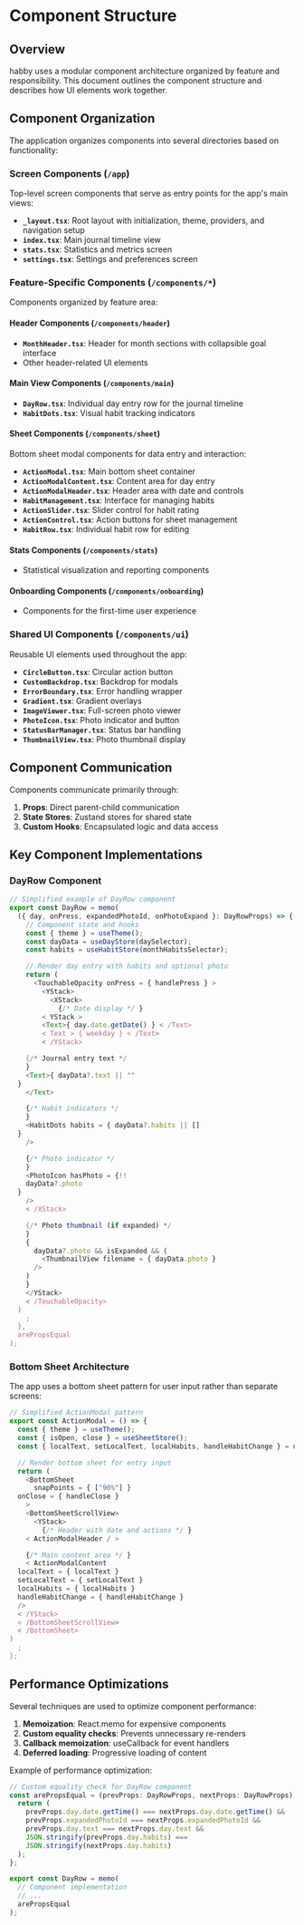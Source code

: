 # Component Structure

## Overview

habby uses a modular component architecture organized by feature and responsibility. This document outlines the
component structure and describes how UI elements work together.

## Component Organization

The application organizes components into several directories based on functionality:

### Screen Components (`/app`)

Top-level screen components that serve as entry points for the app's main views:

- **`_layout.tsx`**: Root layout with initialization, theme, providers, and navigation setup
- **`index.tsx`**: Main journal timeline view
- **`stats.tsx`**: Statistics and metrics screen
- **`settings.tsx`**: Settings and preferences screen

### Feature-Specific Components (`/components/*`)

Components organized by feature area:

#### Header Components (`/components/header`)

- **`MonthHeader.tsx`**: Header for month sections with collapsible goal interface
- Other header-related UI elements

#### Main View Components (`/components/main`)

- **`DayRow.tsx`**: Individual day entry row for the journal timeline
- **`HabitDots.tsx`**: Visual habit tracking indicators

#### Sheet Components (`/components/sheet`)

Bottom sheet modal components for data entry and interaction:

- **`ActionModal.tsx`**: Main bottom sheet container
- **`ActionModalContent.tsx`**: Content area for day entry
- **`ActionModalHeader.tsx`**: Header area with date and controls
- **`HabitManagement.tsx`**: Interface for managing habits
- **`ActionSlider.tsx`**: Slider control for habit rating
- **`ActionControl.tsx`**: Action buttons for sheet management
- **`HabitRow.tsx`**: Individual habit row for editing

#### Stats Components (`/components/stats`)

- Statistical visualization and reporting components

#### Onboarding Components (`/components/onboarding`)

- Components for the first-time user experience

### Shared UI Components (`/components/ui`)

Reusable UI elements used throughout the app:

- **`CircleButton.tsx`**: Circular action button
- **`CustomBackdrop.tsx`**: Backdrop for modals
- **`ErrorBoundary.tsx`**: Error handling wrapper
- **`Gradient.tsx`**: Gradient overlays
- **`ImageViewer.tsx`**: Full-screen photo viewer
- **`PhotoIcon.tsx`**: Photo indicator and button
- **`StatusBarManager.tsx`**: Status bar handling
- **`ThumbnailView.tsx`**: Photo thumbnail display

## Component Communication

Components communicate primarily through:

1. **Props**: Direct parent-child communication
2. **State Stores**: Zustand stores for shared state
3. **Custom Hooks**: Encapsulated logic and data access

## Key Component Implementations

### DayRow Component

```typescript
// Simplified example of DayRow component
export const DayRow = memo(
  ({ day, onPress, expandedPhotoId, onPhotoExpand }: DayRowProps) => {
    // Component state and hooks
    const { theme } = useTheme();
    const dayData = useDayStore(daySelector);
    const habits = useHabitStore(monthHabitsSelector);

    // Render day entry with habits and optional photo
    return (
      <TouchableOpacity onPress = { handlePress } >
        <YStack>
          <XStack>
            {/* Date display */ }
        < YStack >
        <Text>{ day.date.getDate() } < /Text>
        < Text > { weekday } < /Text>
        < /YStack>

    {/* Journal entry text */
    }
    <Text>{ dayData?.text || ""
  }
    </Text>

    {/* Habit indicators */
    }
    <HabitDots habits = { dayData?.habits || []
  }
    />

    {/* Photo indicator */
    }
    <PhotoIcon hasPhoto = {!!
    dayData?.photo
  }
    />
    < /XStack>

    {/* Photo thumbnail (if expanded) */
    }
    {
      dayData?.photo && isExpanded && (
        <ThumbnailView filename = { dayData.photo }
      />
    )
    }
    </YStack>
    < /TouchableOpacity>
  )
    ;
  },
  arePropsEqual
);
```

### Bottom Sheet Architecture

The app uses a bottom sheet pattern for user input rather than separate screens:

```typescript
// Simplified ActionModal pattern
export const ActionModal = () => {
  const { theme } = useTheme();
  const { isOpen, close } = useSheetStore();
  const { localText, setLocalText, localHabits, handleHabitChange } = useActionModalState();

  // Render bottom sheet for entry input
  return (
    <BottomSheet
      snapPoints = { ["90%"] }
  onClose = { handleClose }
    >
    <BottomSheetScrollView>
      <YStack>
        {/* Header with date and actions */ }
    < ActionModalHeader / >

    {/* Main content area */ }
    < ActionModalContent
  localText = { localText }
  setLocalText = { setLocalText }
  localHabits = { localHabits }
  handleHabitChange = { handleHabitChange }
  />
  < /YStack>
  < /BottomSheetScrollView>
  < /BottomSheet>
)
  ;
};
```

## Performance Optimizations

Several techniques are used to optimize component performance:

1. **Memoization**: React.memo for expensive components
2. **Custom equality checks**: Prevents unnecessary re-renders
3. **Callback memoization**: useCallback for event handlers
4. **Deferred loading**: Progressive loading of content

Example of performance optimization:

```typescript
// Custom equality check for DayRow component
const arePropsEqual = (prevProps: DayRowProps, nextProps: DayRowProps) => {
  return (
    prevProps.day.date.getTime() === nextProps.day.date.getTime() &&
    prevProps.expandedPhotoId === nextProps.expandedPhotoId &&
    prevProps.day.text === nextProps.day.text &&
    JSON.stringify(prevProps.day.habits) ===
    JSON.stringify(nextProps.day.habits)
  );
};

export const DayRow = memo(
  // Component implementation
  // ...
  arePropsEqual
);
```
